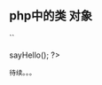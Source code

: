 ## php中的类 对象


``
<?php
 class Base {
     public function sayHello() {
         echo 'Hello ';
     }
 }
 
 trait SayWorld {
     public function sayHello() {
         parent::sayHello();
         echo 'World!';
     }
 }
 
 class MyHelloWorld extends Base {
     use SayWorld;
 }
 
 $o = new MyHelloWorld();
 $o->sayHello();
 ?>
```
待续。。。
